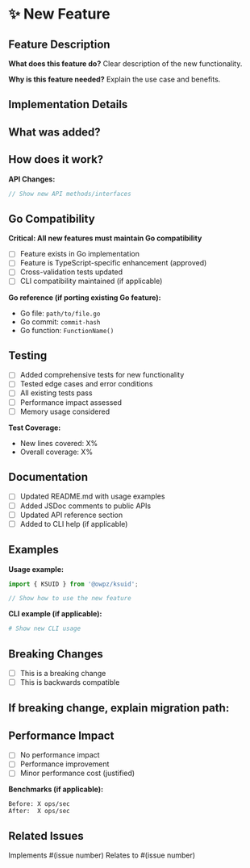 # ✨ New Feature

## Feature Description
**What does this feature do?**
Clear description of the new functionality.

**Why is this feature needed?**
Explain the use case and benefits.

## Implementation Details
**What was added?**
- 

**How does it work?**
- 

**API Changes:**
```typescript
// Show new API methods/interfaces
```

## Go Compatibility
**Critical: All new features must maintain Go compatibility**

- [ ] Feature exists in Go implementation
- [ ] Feature is TypeScript-specific enhancement (approved)
- [ ] Cross-validation tests updated
- [ ] CLI compatibility maintained (if applicable)

**Go reference (if porting existing Go feature):**
- Go file: `path/to/file.go`
- Go commit: `commit-hash`
- Go function: `FunctionName()`

## Testing
- [ ] Added comprehensive tests for new functionality
- [ ] Tested edge cases and error conditions
- [ ] All existing tests pass
- [ ] Performance impact assessed
- [ ] Memory usage considered

**Test Coverage:**
- New lines covered: X%
- Overall coverage: X%

## Documentation
- [ ] Updated README.md with usage examples
- [ ] Added JSDoc comments to public APIs
- [ ] Updated API reference section
- [ ] Added to CLI help (if applicable)

## Examples
**Usage example:**
```typescript
import { KSUID } from '@owpz/ksuid';

// Show how to use the new feature
```

**CLI example (if applicable):**
```bash
# Show new CLI usage
```

## Breaking Changes
- [ ] This is a breaking change
- [ ] This is backwards compatible

**If breaking change, explain migration path:**
- 

## Performance Impact
- [ ] No performance impact
- [ ] Performance improvement
- [ ] Minor performance cost (justified)

**Benchmarks (if applicable):**
```
Before: X ops/sec
After:  X ops/sec
```

## Related Issues
Implements #(issue number)
Relates to #(issue number)